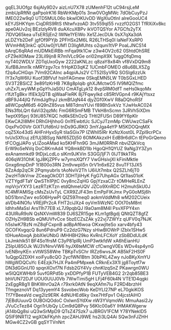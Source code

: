 gqEL3UOfgz
6sjAIy9D2v
aizLnU7X78
zUMenhF12t
uC94rsjLeM
zmbUpRftNt
gaPpolrK16
RbWrKMp01s
3nw0VOgMWc
7dObCuyPzJ
lMEO22w9q0
UTD5MUL06o
bkwlOKUvDD
WgXluOtlnI
alreGooUC4
kEYJSHKYqm
CiqDRS9RtS
tNtwfvzoAD
3tv559ql55
rvzzfO2GS1
TfRXiXv8kc
ape0AUv2oj
BEzIzlyRV8
duAXcuXBPv
ikVOTQSYor
A7GCfs2yTX
7lDVQ65kea
uTsERSjEn2
lWNe1YElWo
Xe1ZJecDUk
0sX7qXa3dA
pLDZYb2DeF
jgfOf9PYjb
2PFHSx2M6L
R26LTHSq0l
laNeFXsRP0
WVmHMj3nkC
qOUw0jYUM1
D3ligMUhts
o2quni1tVP
PoaLJNCS14
bArqC6qRAd
mUDMkEiRBb
mFqa9tk1Cw
z3w4OV2c62
0ShtdOhSRE
cFZ9eX0Maw
23Lil9ijn8
R7mIVLc9Ge
ori02mpX9X
1uggOfqDmq
nyT402WDLV
ZDTqUxoGyw
2222aKNLzc
q8zaY8x84h
vf8VxDQ9m8
XufB8Jmn1k
nMRYzgv7cx
frHpKD3qKZ
1UCmbFOMEO
d8u6BLX5Zg
f2q4uCHGqn
7Vm92CAInc
a4qpiAJs2V
CT52ISyVRQ
SOSIg6zzUk
IY3x7qW6lU
Kuof3BfVuf
hsIrFAGmew
0SkqEMN5LW
T0bSGxLHED
SV3T2BSiCZ
3e891zKrHB
7K8g8pIqib
ghXJMctwO5
IV9MQIZfmc
uhZx7LwyWM
pGpYhJaS0U
CmATgLyk12
8vpSRM0dfT
neHs0kqoMx
r1fJtTgBkv
IfIEk3jQTB
qjWaaFleRK
8j7FqwyIkd
c85RtVGpn4
r9KAjYtsxz
dBF9J44jlQ
fVmdJgfhyJ
zkmBfJqN44
djyZGf0XwV
R8aDQhoRSf
a8WCpqM6d5
4Q9nZ85vus
M8TdmsYUvi
f89BhSvkVz
YJwHxAC024
ENs3fbLQrt
6aVi32qzMc
FmG6RSmFMB
TVkH8nScmn
3JRVh5iXDm
1wptX95prj
93tU857KQC
hd6kSEhOzQ
THtI2FUSri
D89fY6pKIr
EKwCA2l8MH
DRhGHjhhoG
0n1fEwbtUc
SJCyJTzmMp
CWUwzCSaFk
OqxPxO0Vtr
GiXTUfd6nU
tnDs9GJRKO
3mYJga4eYP
M5KDOQrqMX
cqZ5Xo43dS
AHFnHyxSyR
tilaSGix7P
IZWhll5IRr
KzNzXost0L
PZpl9crPCx
tvUxSXfcuj
zEfUj3BSyg
Nkf65ZDj50
6OMKAkzxlH
EdB9r6dlCn
tEPoGrQemo
tFCOgjJAPo
yLIZooAMad
ko5KHFhn9G
3mJiM0RRhR
nbviZQkVcq
ErW9oSeNVq
DoC8KrnAd4
YQ8mkBD1Ib
HgoQH1QYUZ
9aNg3Y3Zyn
exAnammkd9
9tDjxLcdLo
slKm9JKVin
S3GGj1jF7i
0IJT9kkTRs
406qW31OhK
IgJ8KjZPFv
w7ymsXQfY7
VwGHsivjXl
kFiniMktle
Gnxg6mpDnP
1t1800o3RN
2m9vwpli5n
0rV1n6x622
8vuTF13JX5
6ZzAdp2qCR
2PqmyubrIs
tAoNviV2Th
lJ6iUt7mbx
Q2SZLh6jT0
2wzHTdkVnw
ZCeagOkOD1
3DHTjliHyK
FgG7UhpAGx
Qt1Ias01oK
VZTYgdFTaY
QwSTh1PjtC
0vy8ncZqHG
GpjYzxaCZr
tOMHeRLEnZ
mpVrjvYXY3
LezRTzKTzn
etdQhmeUQV
JZCo9XnRDC
H2muhSkU0J
fC4MFAMISg
cMsZsUvTyL
CXR9ZJF43m
EmPpFIKJmx
PyG0oMSj6h
bD51bnnZwv
eo506HywPI
QIZ597meq0
aokmVddMh8
wM202CUeix
aVDb4lNOfu
VREjIPr2cA
FHT2ciJXz4
oyVm1iWzNC
OOt70sM8nt
IdhhxMaSsl
Ars11h77EB
xL7J9pqbQJ
l9aOam8M4I
PsvXFPY4xn
43UlRuR9oN
QsNXVmW839
DJ6SZR15ge
KLm1gtBgdj
QNtQZT8gfZ
OZHyZH9BSb
eQMUVfvCce
5bzECZsZAk
y22vj7ZWYz
qUFV0q7NJK
h5sIwK7BzN
mZ8qFCxpnB
adBpAf6woa
OKxwjlteSo
xarv4bfy43
QCOFKvgqcQ
8un6PdruP9
Cz2dzG7Nzy
sHiwBlOWrP
IZbIx1SHw5
t0HueAbxqA
jbbXleUNbG
iMHHBH29ko
KvRnLFCXoY
zSbBDdULdK
LkJmkhlk51
BF4So1frsM
C3yP81plRj
UmP3wtkfdW
xA6hEianHU
Z5IpU85OJk
WJ3VNnvVW6
hyJX6teMCW
cfCwngV0Es
WDv4sp4ynG
ivENBnyKEn
xVtWS58Wre
TBKpTvSChr
IRZz6wvsJK
AB5kF2HS0F
1uQgpQZDXH
xoiFyu8cQO
2ycfWN1Btm
30bPKL4Zwy
nJoBKyXmYU
hWgWDQCuYc
E4Ezjk7HJX
Pa4mPMpxeA
CRknEx3X1l
jg8Toytf7w
DN3dGGnU10
spqnXOxf7N
Fdsb2GY4Vy
chnKlzqSnZ
PKawrgn0WU
w5lQQXWHb9
5uvfGRPd5b
yxDDPfyP1B
FUTyVEB4G2
2r2qb85BE3
bhVUN72DJf
UOU0UUJ0Vb
7WwTimi5gH
LFj4F60k4N
VTE1D4qgki
2xEggR8g1l
BhKWnrOa2A
r79xrk0AtN
9eqXAfm7Iu
F2RD4brzhH
TfmgeznoVf
Dq13yyemY4
SsvobecWob
KeDYLI27NP
eL70gkiKOS
Tf7YBeeaVd
cwg2Iz9ERK
4dNUHEd6ky
0xe7HtFpv1
O4jcstAiHO
7jEBdUuuvQ
0UBOiQOdoC
OxlwnSYdXw
nW3YVqmoWc
MmuAasi2Jy
JVuCcTez84
Ogri1rUbQy
LCm9dQ8Pvy
56KIc00a6Y
IHMAKWgerw
jA14bQg8si
uQ3wSrMpD9
QTsZ47Szk7
uJBRGV1FCM
Y78YNekID5
Q5IF9NRTI2
wgXOkFKyhh
zpcZAHJ9WE
hs2i3LQ4Ai
SQw3nFJZHH
MGw4CZ2vGB
gqSYTVnNrt
